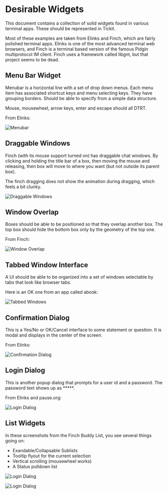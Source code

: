 # Desirable Widgets

This document contains a collection of solid widgets found in various
terminal apps. These should be represented in Tickit.

Most of these examples are taken from Elinks and Finch, which are
fairly polished terminal apps. Elinks is one of the most advanced
terminal web browsers, and Finch is a terminal based version of the
famous Pidgin multiprotocol IM client. Finch uses a framework called
libgnt, but that project seems to be dead.

## Menu Bar Widget

Menubar is a horizontal line with a set of drop down menus. Each menu
item has associated shortcut keys and menu selecting keys. They have
grouping borders. Should be able to specify from a simple data
structure.

Mouse, mousewheel, arrow keys, enter and escape should all DTRT.

From Elinks:

![Menubar](https://raw.github.com/ingydotnet/tickit-widgets-todo/master/image/menubar.png)

## Draggable Windows

Finch (with its mouse support turned on) has draggable chat windows. By clicking and holding the title bar of a box, then moving the mouse and releasing, then box will move to where you want (but not outside its parent box).

The finch dragging does not show the animation during dragging, which feels a bit clunky.

![Draggable Windows](https://raw.github.com/ingydotnet/tickit-widgets-todo/master/image/draggable-windows.png)

## Window Overlap

Boxes should be able to be positioned so that they overlap another
box. The top box should hide the bottom box only by the geometry of
the top one.

From Finch:

![Window Overlap](https://raw.github.com/ingydotnet/tickit-widgets-todo/master/image/window-overlap.png)

## Tabbed Window Interface

A UI should be able to be organized into a set of windows selectable by tabs that look like browser tabs.

Here is an OK one from an app called abook:

![Tabbed Windows](https://raw.github.com/ingydotnet/tickit-widgets-todo/master/image/tabbed-windows.png)

## Confirmation Dialog

This is a Yes/No or OK/Cancel interface to some statement or question.
It is modal and displays in the center of the screen.

From Elinks:

![Confirmation Dialog](https://raw.github.com/ingydotnet/tickit-widgets-todo/master/image/confirmation-dialog.png)

## Login Dialog

This is another popup dialog that prompts for a user id and a
password. The password text shows up as \*\*\*\*\*.

From Elinks and pause.org:

![Login Dialog](https://raw.github.com/ingydotnet/tickit-widgets-todo/master/image/login-dialog.png)

## List Widgets

In these screenshots from the Finch Buddy List, you see several things going on:

* Exandable/Collapsable Sublists
* Tooltip flyout for the current selection
* Vertical scrolling (mousewheel works)
* A Status pulldown list

![Login Dialog](https://raw.github.com/ingydotnet/tickit-widgets-todo/master/image/buddy1.png)

![Login Dialog](https://raw.github.com/ingydotnet/tickit-widgets-todo/master/image/buddy2.png)
